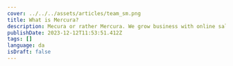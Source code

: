 ```yaml
---
cover: ../../../assets/articles/team_sm.png
title: What is Mercura?
description: Mecura or rather Mercura. We grow business with online sales tool such as product configurators.
publishDate: 2023-12-12T11:53:51.412Z
tags: []
language: da
isDraft: false
---
```

